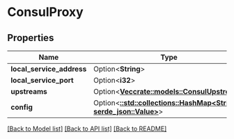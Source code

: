 # ConsulProxy

## Properties

Name | Type | Description | Notes
------------ | ------------- | ------------- | -------------
**local_service_address** | Option<**String**> |  | [optional]
**local_service_port** | Option<**i32**> |  | [optional]
**upstreams** | Option<[**Vec<crate::models::ConsulUpstream>**](ConsulUpstream.md)> |  | [optional]
**config** | Option<[**::std::collections::HashMap<String, serde_json::Value>**](serde_json::Value.md)> |  | [optional]

[[Back to Model list]](../README.md#documentation-for-models) [[Back to API list]](../README.md#documentation-for-api-endpoints) [[Back to README]](../README.md)


